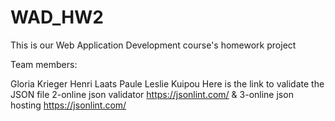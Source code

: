 # WAD_HW2
This is our Web Application Development course's homework project

Team members:

Gloria Krieger
Henri Laats
Paule Leslie Kuipou
Here is the link to validate the JSON file 2-online json validator https://jsonlint.com/ &
3-online json hosting https://jsonlint.com/
